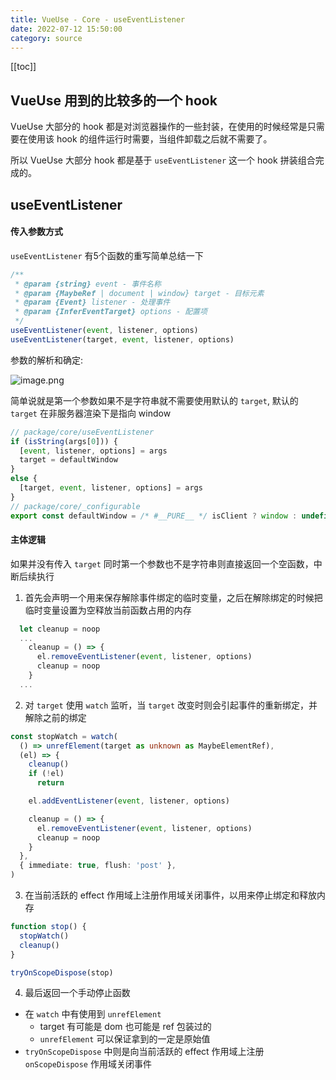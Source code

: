 ```yaml
---
title: VueUse - Core - useEventListener
date: 2022-07-12 15:50:00
category: source
---
```


[[toc]]

## VueUse 用到的比较多的一个 hook

VueUse 大部分的 hook 都是对浏览器操作的一些封装，在使用的时候经常是只需要在使用该 hook 的组件运行时需要，当组件卸载之后就不需要了。

所以 VueUse 大部分 hook 都是基于 `useEventListener` 这一个 hook 拼装组合完成的。

## useEventListener

#### 传入参数方式

`useEventListener` 有5个函数的重写简单总结一下

```typescript
/**
 * @param {string} event - 事件名称
 * @param {MaybeRef | document | window} target - 目标元素
 * @param {Event} listener - 处理事件
 * @param {InferEventTarget} options - 配置项
 */
useEventListener(event, listener, options)
useEventListener(target, event, listener, options)
```

参数的解析和确定:

![image.png](https://s2.loli.net/2022/07/12/lQ3B1W56teVUrIY.png)

简单说就是第一个参数如果不是字符串就不需要使用默认的 `target`, 默认的 `target` 在非服务器渲染下是指向 window

```typescript
// package/core/useEventListener
if (isString(args[0])) {
  [event, listener, options] = args
  target = defaultWindow
}
else {
  [target, event, listener, options] = args
}
// package/core/_configurable
export const defaultWindow = /* #__PURE__ */ isClient ? window : undefined
```

#### 主体逻辑

如果并没有传入 `target` 同时第一个参数也不是字符串则直接返回一个空函数，中断后续执行

1. 首先会声明一个用来保存解除事件绑定的临时变量，之后在解除绑定的时候把临时变量设置为空释放当前函数占用的内存

```typescript
  let cleanup = noop
  ...
    cleanup = () => {
      el.removeEventListener(event, listener, options)
      cleanup = noop
    }
  ...
```

2. 对 `target` 使用 `watch` 监听，当 `target` 改变时则会引起事件的重新绑定，并解除之前的绑定

```typescript
const stopWatch = watch(
  () => unrefElement(target as unknown as MaybeElementRef),
  (el) => {
    cleanup()
    if (!el)
      return

    el.addEventListener(event, listener, options)

    cleanup = () => {
      el.removeEventListener(event, listener, options)
      cleanup = noop
    }
  },
  { immediate: true, flush: 'post' },
)
```

3. 在当前活跃的 effect 作用域上注册作用域关闭事件，以用来停止绑定和释放内存

```typescript
function stop() {
  stopWatch()
  cleanup()
}

tryOnScopeDispose(stop)
```

4. 最后返回一个手动停止函数

- 在 `watch` 中有使用到 `unrefElement`
  - target 有可能是 dom 也可能是 ref 包装过的
  - `unrefElement` 可以保证拿到的一定是原始值
- `tryOnScopeDispose` 中则是向当前活跃的 effect 作用域上注册 `onScopeDispose` 作用域关闭事件
